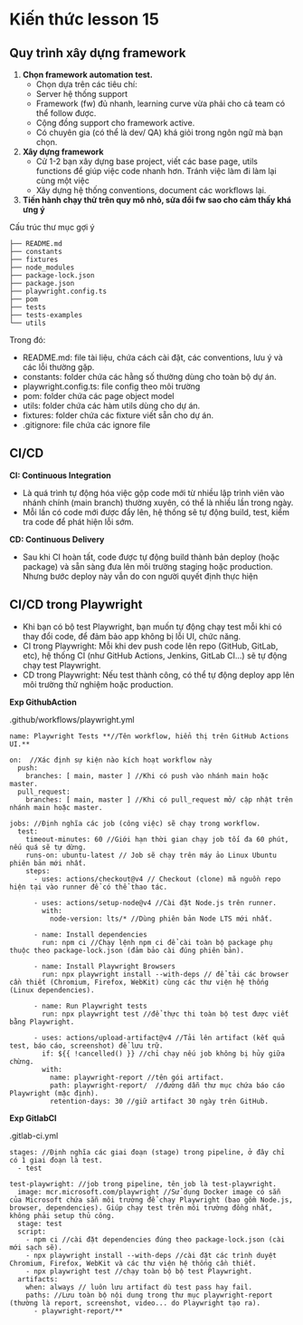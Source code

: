 # Kiến thức lesson 15

## Quy trình xây dựng framework

1. **Chọn framework automation test.**
   - Chọn dựa trên các tiêu chí:
   - Server hệ thống support
   - Framework (fw) đủ nhanh, learning curve vừa phải cho cả team có thể follow được.
   - Cộng đồng support cho framework active.
   - Có chuyên gia (có thể là dev/ QA) khá giỏi trong ngôn ngữ mà bạn chọn.
2. **Xây dựng framework**
   - Cử 1-2 bạn xây dựng base project, viết các base page, utils functions để giúp việc code nhanh hơn. Tránh việc làm đi làm lại cùng một việc
   - Xây dựng hệ thống conventions, document các workflows lại.
3. **Tiến hành chạy thử trên quy mô nhỏ, sửa đổi fw sao cho cảm thấy khá ưng ý**

Cấu trúc thư mục gợi ý

```
├── README.md
├── constants
├── fixtures
├── node_modules
├── package-lock.json
├── package.json
├── playwright.config.ts
├── pom
├── tests
├── tests-examples
└── utils
```

Trong đó:

- README.md: file tài liệu, chứa cách cài đặt, các conventions, lưu ý và các lỗi thường gặp.
- constants: folder chứa các hằng số thường dùng cho toàn bộ dự án.
- playwright.config.ts: file config theo môi trường
- pom: folder chứa các page object model
- utils: folder chứa các hàm utils dùng cho dự án.
- fixtures: folder chứa các fixture viết sẵn cho dự án.
- .gitignore: file chứa các ignore file

## CI/CD

**CI: Continuous Integration**

- Là quá trình tự động hóa việc gộp code mới từ nhiều lập trình viên vào nhánh chính (main branch) thường xuyên, có thể là nhiều lần trong ngày.
- Mỗi lần có code mới được đẩy lên, hệ thống sẽ tự động build, test, kiểm tra code để phát hiện lỗi sớm.

**CD: Continuous Delivery**

- Sau khi CI hoàn tất, code được tự động build thành bản deploy (hoặc package) và sẵn sàng đưa lên môi trường staging hoặc production. Nhưng bước deploy này vẫn do con người quyết định thực hiện

## CI/CD trong Playwright

- Khi bạn có bộ test Playwright, bạn muốn tự động chạy test mỗi khi có thay đổi code, để đảm bảo app không bị lỗi UI, chức năng.
- CI trong Playwright: Mỗi khi dev push code lên repo (GitHub, GitLab, etc), hệ thống CI (như GitHub Actions, Jenkins, GitLab CI...) sẽ tự động chạy test Playwright.
- CD trong Playwright: Nếu test thành công, có thể tự động deploy app lên môi trường thử nghiệm hoặc production.

**Exp GithubAction**

.github/workflows/playwright.yml

```
name: Playwright Tests **//Tên workflow, hiển thị trên GitHub Actions UI.**

on:  //Xác định sự kiện nào kích hoạt workflow này
  push:
    branches: [ main, master ] //Khi có push vào nhánh main hoặc master.
  pull_request:
    branches: [ main, master ] //Khi có pull_request mở/ cập nhật trên nhánh main hoặc master.

jobs: //Định nghĩa các job (công việc) sẽ chạy trong workflow.
  test:
    timeout-minutes: 60 //Giới hạn thời gian chạy job tối đa 60 phút, nếu quá sẽ tự dừng.
    runs-on: ubuntu-latest // Job sẽ chạy trên máy ảo Linux Ubuntu phiên bản mới nhất.
    steps:
      - uses: actions/checkout@v4 // Checkout (clone) mã nguồn repo hiện tại vào runner để có thể thao tác.

      - uses: actions/setup-node@v4 //Cài đặt Node.js trên runner.
        with:
          node-version: lts/* //Dùng phiên bản Node LTS mới nhất.

      - name: Install dependencies
        run: npm ci //Chạy lệnh npm ci để cài toàn bộ package phụ thuộc theo package-lock.json (đảm bảo cài đúng phiên bản).

      - name: Install Playwright Browsers
        run: npx playwright install --with-deps // để tải các browser cần thiết (Chromium, Firefox, WebKit) cùng các thư viện hệ thống (Linux dependencies).

      - name: Run Playwright tests
        run: npx playwright test //để thực thi toàn bộ test được viết bằng Playwright.

      - uses: actions/upload-artifact@v4 //Tải lên artifact (kết quả test, báo cáo, screenshot) để lưu trữ.
        if: ${{ !cancelled() }} //chỉ chạy nếu job không bị hủy giữa chừng.
        with:
          name: playwright-report //tên gói artifact.
          path: playwright-report/  //đường dẫn thư mục chứa báo cáo Playwright (mặc định).
          retention-days: 30 //giữ artifact 30 ngày trên GitHub.
```

**Exp GitlabCI**

.gitlab-ci.yml

```
stages: //Định nghĩa các giai đoạn (stage) trong pipeline, ở đây chỉ có 1 giai đoạn là test.
  - test

test-playwright: //job trong pipeline, tên job là test-playwright.
  image: mcr.microsoft.com/playwright //Sử dụng Docker image có sẵn của Microsoft chứa sẵn môi trường để chạy Playwright (bao gồm Node.js, browser, dependencies). Giúp chạy test trên môi trường đồng nhất, không phải setup thủ công.
  stage: test
  script:
    - npm ci //cài đặt dependencies đúng theo package-lock.json (cài mới sạch sẽ).
    - npx playwright install --with-deps //cài đặt các trình duyệt Chromium, Firefox, WebKit và các thư viện hệ thống cần thiết.
    - npx playwright test //chạy toàn bộ bộ test Playwright.
  artifacts:
    when: always // luôn lưu artifact dù test pass hay fail.
    paths: //Lưu toàn bộ nội dung trong thư mục playwright-report (thường là report, screenshot, video... do Playwright tạo ra).
      - playwright-report/**
```
